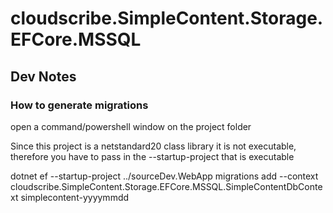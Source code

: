 ﻿# cloudscribe.SimpleContent.Storage.EFCore.MSSQL

## Dev Notes

### How to generate migrations

open a command/powershell window on the project folder

Since this project is a netstandard20 class library it is not executable, therefore you have to pass in the --startup-project that is executable

dotnet ef --startup-project ../sourceDev.WebApp migrations add  --context cloudscribe.SimpleContent.Storage.EFCore.MSSQL.SimpleContentDbContext simplecontent-yyyymmdd
